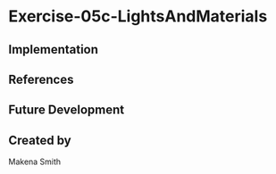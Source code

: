 # Exercise-05c-LightsAndMaterials


## Implementation

## References

## Future Development

## Created by
Makena Smith
